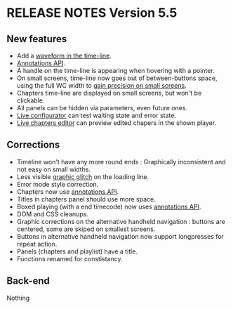 RELEASE NOTES Version 5.5
=========================

New features
------------
 
 * Add a [waveform in the time-line](#6).
 * [Annotations API](#57).
 * A handle on the time-line is appearing when hovering with a pointer.
 * On small screens, time-line now goes out of between-buttons space, using the full WC width to [gain precision on small screens](#58).
 * Chapters time-line are displayed on small screens, but won't be clickable.
 * All panels can be hidden via parameters, even future ones.
 * [Live configurator](LIVE) can test waiting state and error state.
 * [Live chapters editor](CHAPTERS_ED) can preview edited chapers in the shown player.

Corrections
-----------

 * Timeline won't have any more round ends : Graphically inconsistent and not easy on small widths.
 * Less visible [graphic glitch](#61) on the loading line.
 * Error mode style correction.
 * Chapters now use [annotations API](#57).
 * Titles in chapters panel should use more space.
 * Boxed playing (with a end timecode) now uses [annotations API](#57).
 * DOM and CSS cleanups.
 * Graphic corrections on the alternative handheld navigation : buttons are centered, some are skiped on smallest screens.
 * Buttons in alternative handheld navigation now support longpresses for repeat action.
 * Panels (chapters and playlist) have a title.
 * Functions renamed for constistancy.

Back-end
--------

Nothing
